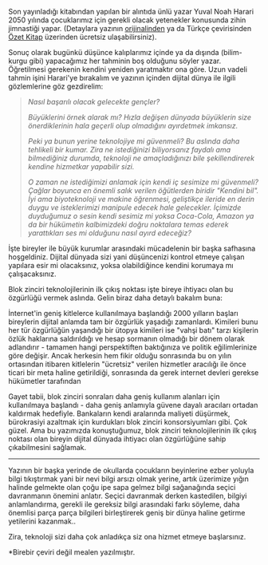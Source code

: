 Son yayınladığı kitabından yapılan bir alıntıda ünlü yazar Yuval Noah Harari 2050 yılında çocuklarımız için gerekli olacak yetenekler konusunda zihin jimnastiği yapar. (Detaylara yazının [orijinalinden](https://www.wired.co.uk/article/yuval-noah-harari-extract-21-lessons-for-the-21st-century) ya da Türkçe çevirisinden [Özet Kitap](http://www.ozetkitap.com/portfolio/items/2050de-basarili-olmalari-icin-cocuklarimiza-ne-ogretelim/) üzerinden ücretsiz ulaşabilirsiniz). 

Sonuç olarak bugünkü düşünce kalıplarımız içinde ya da dışında (bilim-kurgu gibi) yapacağımız her tahminin boş olduğunu söyler yazar. Öğretilmesi gerekenin kendini yeniden yaratmaktır ona göre. Uzun vadeli tahmin işini Harari'ye bırakalım ve yazının içinden dijital dünya ile ilgili gözlemlerine göz gezdirelim:


>*Nasıl başarılı olacak gelecekte gençler?*
>
>*Büyüklerini örnek alarak mı? Hızla değişen dünyada büyüklerin size önerdiklerinin hala geçerli olup olmadığını ayırdetmek imkansız.*
>
>*Peki ya bunun yerine teknolojiye mi güvenmeli? Bu aslında daha tehlikeli bir kumar. Zira ne istediğinizi biliyorsanız  faydalı ama bilmediğiniz durumda, teknoloji ne amaçladığınızı bile şekillendirerek kendine hizmetkar yapabilir sizi.*
>
>*O zaman ne istediğimizi anlamak için kendi iç sesimize mi güvenmeli? Çağlar boyunca en önemli salık verilen öğütlerden biridir "Kendini bil". İyi ama biyoteknoloji ve makine öğrenmesi, geliştikçe ileride en derin duygu ve isteklerimizi manipule edecek hale gelecekler. İçimizde duyduğumuz o sesin kendi sesimiz mi yoksa Coca-Cola, Amazon ya da bir hükümetin kalbimizdeki doğru noktalara temas ederek yarattıkları ses mi olduğunu nasıl ayırd edeceğiz?*

İşte bireyler ile büyük kurumlar arasındaki mücadelenin bir başka safhasına hoşgeldiniz. Dijital dünyada sizi yani düşüncenizi kontrol etmeye çalışan yapılara esir mi olacaksınız, yoksa olabildiğince kendini korumaya mı çalışacaksınız. 

Blok zinciri teknolojilerinin ilk çıkış noktası işte bireye ihtiyacı olan bu özgürlüğü vermek aslında. Gelin biraz daha detaylı bakalım buna: 

İnternet'in geniş kitlelerce kullanılmaya başlandığı 2000 yılların başları bireylerin dijital anlamda tam bir özgürlük yaşadığı zamanlardı. Kimileri bunu her tür özgürlüğün yaşandığı bir ütopya kimileri ise "vahşi batı" tarzı kişilerin özlük haklarına saldırıldığı ve hesap sormanın olmadığı bir dönem olarak adlandırır - tamamen hangi perspektiften baktığınıza ve politik eğilimlerinize göre değişir. Ancak herkesin hem fikir olduğu sonrasında bu on yılın ortasından itibaren kitlelerin "ücretsiz" verilen hizmetler aracılığı ile önce ticari bir meta haline getirildiği, sonrasında da gerek internet devleri gerekse hükümetler tarafından 

Gayet tabii, blok zinciri sonraları daha geniş kullanım alanları için kullanılmaya başlandı - daha geniş anlamıyla güvene dayalı aracıları ortadan kaldırmak hedefiyle. Bankaların kendi aralarında maliyeti düşürmek, bürokrasiyi azaltmak için kurdukları blok zinciri konsorsiyumları gibi. Çok güzel. Ama bu yazımızda konuştuğumuz, blok zinciri teknolojilerinin ilk çıkış noktası olan bireyin dijital dünyada ihtiyacı olan özgürlüğüne sahip çıkabilmesini sağlamak. 







---

Yazının bir başka yerinde de okullarda çocukların beyinlerine ezber yoluyla bilgi tıkıştırmak yani bir nevi bilgi arsızı olmak yerine, artık üzerimize yığın halinde gelmekte olan çoğu ipe sapa gelmez bilgi sağanağında seçici davranmanın önemini anlatır. Seçici davranmak derken kastedilen, bilgiyi anlamlandırma, gerekli ile gereksiz bilgi arasındaki farkı söyleme, daha önemlisi parça parça bilgileri birleştirerek geniş bir dünya haline getirme yetilerini kazanmak.. 


Zira, teknoloji sizi daha çok anladıkça siz ona hizmet etmeye başlarsınız. 


*Birebir çeviri değil mealen yazılmıştır.
